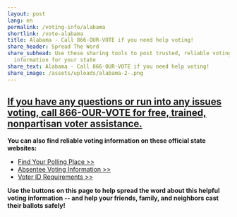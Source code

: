 ```yaml
---
layout: post
lang: en
permalink: /voting-info/alabama
shortlink: /vote-alabama
title: Alabama - Call 866-OUR-VOTE if you need help voting!
share_header: Spread The Word
share_subhead: Use these sharing tools to post trusted, reliable voting
  information for your state
share_text: Alabama - Call 866-OUR-VOTE if you need help voting!
share_image: /assets/uploads/alabama-2-.png
---
```

## **[If you have any questions or run into any issues voting, call 866-OUR-VOTE for free, trained, nonpartisan voter assistance.](tel:8666878683)**

**You can also find reliable voting information on these official state websites:**

* [Find Your Polling Place >>](https://myinfo.alabamavotes.gov/voterview)
* [Absentee Voting Information >>](https://www.sos.alabama.gov/alabama-votes/voter/absentee-voting?m=voters)
* [Voter ID Requirements >>](https://www.sos.alabama.gov/alabama-votes/photo-voter-id)

**Use the buttons on this page to help spread the word about this helpful voting information -- and help your friends, family, and neighbors cast their ballots safely!**